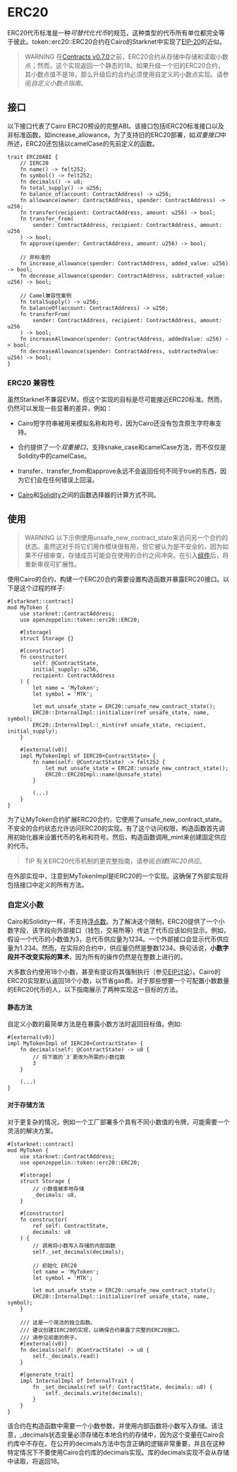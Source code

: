 # ERC20
ERC20代币标准是一种*可替代化代币*的规范，这种类型的代币所有单位都完全等于彼此。token::erc20::ERC20合约在Cairo的Starknet中实现了[EIP-20](https://eips.ethereum.org/EIPS/eip-20)的近似。

> WARNING
在[Contracts v0.7.0](https://github.com/OpenZeppelin/cairo-contracts/releases/tag/v0.7.0)之前，ERC20合约从存储中存储和读取小数点；然而，这个实现返回一个静态的18。如果升级一个旧的ERC20合约，其小数点值不是18，那么升级后的合约必须使用自定义的小数点实现。请参阅*自定义小数点指南*。

## 接口
以下接口代表了Cairo ERC20预设的完整ABI。该接口包括IERC20标准接口以及非标准函数，如increase_allowance。为了支持旧的ERC20部署，如*双重接口*中所述，ERC20还包括以camelCase的先前定义的函数。
```
trait ERC20ABI {
    // IERC20
    fn name() -> felt252;
    fn symbol() -> felt252;
    fn decimals() -> u8;
    fn total_supply() -> u256;
    fn balance_of(account: ContractAddress) -> u256;
    fn allowance(owner: ContractAddress, spender: ContractAddress) -> u256;
    fn transfer(recipient: ContractAddress, amount: u256) -> bool;
    fn transfer_from(
        sender: ContractAddress, recipient: ContractAddress, amount: u256
    ) -> bool;
    fn approve(spender: ContractAddress, amount: u256) -> bool;

    // 非标准的
    fn increase_allowance(spender: ContractAddress, added_value: u256) -> bool;
    fn decrease_allowance(spender: ContractAddress, subtracted_value: u256) -> bool;

    // Camel兼容性案例
    fn totalSupply() -> u256;
    fn balanceOf(account: ContractAddress) -> u256;
    fn transferFrom(
        sender: ContractAddress, recipient: ContractAddress, amount: u256
    ) -> bool;
    fn increaseAllowance(spender: ContractAddress, addedValue: u256) -> bool;
    fn decreaseAllowance(spender: ContractAddress, subtractedValue: u256) -> bool;
}
```

### ERC20 兼容性
虽然Starknet不兼容EVM，但这个实现的目标是尽可能接近ERC20标准。然而，仍然可以发现一些显著的差异，例如：

* Cairo短字符串被用来模拟名称和符号，因为Cairo还没有包含原生字符串支持。

* 合约提供了一个*双重接口*，支持snake_case和camelCase方法，而不仅仅是Solidity中的camelCase。

* transfer、transfer_from和approve永远不会返回任何不同于true的东西，因为它们会在任何错误上回滚。

* [Cairo](https://github.com/starkware-libs/cairo/blob/7dd34f6c57b7baf5cd5a30c15e00af39cb26f7e1/crates/cairo-lang-starknet/src/contract.rs#L39-L48)和[Solidity](https://solidity-by-example.org/function-selector/)之间的函数选择器的计算方式不同。

## 使用
> WARNING
以下示例使用unsafe_new_contract_state来访问另一个合约的状态。虽然这对于将它们用作模块很有用，但它被认为是不安全的，因为如果不仔细审查，存储成员可能会在使用的合约之间冲突。在引入[组件](https://community.starknet.io/t/cairo-1-contract-syntax-is-evolving/94794#extensibility-and-components-11)后，将重新审视可扩展性。

使用Cairo的合约，构建一个ERC20合约需要设置构造函数并暴露ERC20接口。以下是这个过程的样子:
```
#[starknet::contract]
mod MyToken {
    use starknet::ContractAddress;
    use openzeppelin::token::erc20::ERC20;

    #[storage]
    struct Storage {}

    #[constructor]
    fn constructor(
        self: @ContractState,
        initial_supply: u256,
        recipient: ContractAddress
    ) {
        let name = 'MyToken';
        let symbol = 'MTK';

        let mut unsafe_state = ERC20::unsafe_new_contract_state();
        ERC20::InternalImpl::initializer(ref unsafe_state, name, symbol);
        ERC20::InternalImpl::_mint(ref unsafe_state, recipient, initial_supply);
    }

    #[external(v0)]
    impl MyTokenImpl of IERC20<ContractState> {
        fn name(self: @ContractState) -> felt252 {
            let mut unsafe_state = ERC20::unsafe_new_contract_state();
            ERC20::ERC20Impl::name(@unsafe_state)
        }

        (...)
    }
}
```

为了让MyToken合约扩展ERC20合约，它使用了unsafe_new_contract_state。不安全的合约状态允许访问ERC20的实现。有了这个访问权限，构造函数首先调用初始化器来设置代币的名称和符号。然后，构造函数调用_mint来创建固定供应的代币。

> TIP
有关ERC20代币机制的更完整指南，请参阅*创建ERC20供应*。

在外部实现中，注意到MyTokenImpl是IERC20的一个实现。这确保了外部实现将包括接口中定义的所有方法。

### 自定义小数
Cairo和Solidity一样，不支持[浮点数](https://en.wikipedia.org//wiki/Floating-point_arithmetic)。为了解决这个限制，ERC20提供了一个小数字段，该字段向外部接口（钱包，交易所等）传达了代币应该如何显示。例如，假设一个代币的小数值为3，总代币供应量为1234。一个外部接口会显示代币供应量为1.234。然而，在实际的合约中，供应量仍然是整数1234。换句话说，**小数字段并不改变实际的算术**，因为所有的操作仍然是在整数上进行的。

大多数合约使用18个小数，甚至有提议将其强制执行（参见[EIP讨论](https://github.com/ethereum/EIPs/issues/724)）。Cairo的ERC20实现默认返回18个小数，以节省gas费。对于那些想要一个可配置小数数量的ERC20代币的人，以下指南展示了两种实现这一目标的方法。

#### 静态方法
自定义小数的最简单方法是在暴露小数方法时返回目标值。例如:
```
#[external(v0)]
impl MyTokenImpl of IERC20<ContractState> {
    fn decimals(self: @ContractState) -> u8 {
        // 将下面的`3`更改为所需的小数位数
        3
    }

    (...)
}
```

#### 对于存储方法
对于更复杂的情况，例如一个工厂部署多个具有不同小数值的令牌，可能需要一个灵活的解决方案。
```
#[starknet::contract]
mod MyToken {
    use starknet::ContractAddress;
    use openzeppelin::token::erc20::ERC20;

    #[storage]
    struct Storage {
        // 小数值被本地存储
        _decimals: u8,
    }

    #[constructor]
    fn constructor(
        ref self: ContractState,
        decimals: u8
    ) {
        // 调用将小数写入存储的内部函数
        self._set_decimals(decimals);

        // 初始化 ERC20
        let name = 'MyToken';
        let symbol = 'MTK';

        let mut unsafe_state = ERC20::unsafe_new_contract_state();
        ERC20::InternalImpl::initializer(ref unsafe_state, name, symbol);
    }

    /// 这是一个简洁的独立函数。
    /// 建议创建IERC20的实现，以确保合约暴露了完整的ERC20接口。
    /// 请参见前面的例子。
    #[external(v0)]
    fn decimals(self: @ContractState) -> u8 {
        self._decimals.read()
    }

    #[generate_trait]
    impl InternalImpl of InternalTrait {
        fn _set_decimals(ref self: ContractState, decimals: u8) {
            self._decimals.write(decimals);
        }
    }
}
```

该合约在构造函数中需要一个小数参数，并使用内部函数将小数写入存储。请注意，_decimals状态变量必须存储在本地合约的存储中，因为这个变量在Cairo合约库中不存在。在公开的decimals方法中包含正确的逻辑非常重要，并且在这种特定情况下不要使用Cairo合约库的decimals实现。库的decimals实现不会从存储中读取，将返回18。
